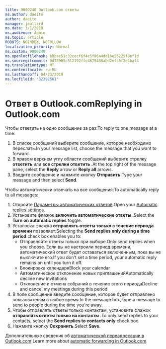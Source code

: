 ```yaml
---
title: 9000240 Outlook.com ответы
ms.author: daeite
author: daeite
manager: joallard
ms.date: 3/1/2019
ms.audience: Admin
ms.topic: article
ROBOTS: NOINDEX, NOFOLLOW
localization_priority: Normal
ms.custom: 9000240
ms.openlocfilehash: b9bac51c32cecf6f4c5f86a4dd1be55225f8ef1d
ms.sourcegitcommit: 9d78905c512192ffc4675468abd2efc5f2e4baf4
ms.translationtype: MT
ms.contentlocale: ru-RU
ms.lasthandoff: 04/23/2019
ms.locfileid: "32392561"
---
```

# <a name="replying-in-outlookcom"></a><span data-ttu-id="4f9ac-102">Ответ в Outlook.com</span><span class="sxs-lookup"><span data-stu-id="4f9ac-102">Replying in Outlook.com</span></span>

<span data-ttu-id="4f9ac-103">Чтобы ответить на одно сообщение за раз:</span><span class="sxs-lookup"><span data-stu-id="4f9ac-103">To reply to one message at a time:</span></span>

1. <span data-ttu-id="4f9ac-104">В списке сообщений выберите сообщение, которое необходимо переслать.</span><span class="sxs-lookup"><span data-stu-id="4f9ac-104">In your message list, choose the message that you want to forward.</span></span>
2. <span data-ttu-id="4f9ac-105">В правом верхнем углу области сообщений выберите стрелку **ответить** или **все стрелки ответить** .</span><span class="sxs-lookup"><span data-stu-id="4f9ac-105">At the top right of the message pane, select the **Reply** arrow or **Reply all** arrows.</span></span>
3. <span data-ttu-id="4f9ac-106">Введите сообщение и нажмите кнопку **Отправить**.</span><span class="sxs-lookup"><span data-stu-id="4f9ac-106">Type your message and then select **Send**.</span></span>

<span data-ttu-id="4f9ac-107">Чтобы автоматически отвечать на все сообщения:</span><span class="sxs-lookup"><span data-stu-id="4f9ac-107">To automatically reply to all messages:</span></span>

1. <span data-ttu-id="4f9ac-108">Откройте [Параметры автоматических ответов](https://outlook.live.com/mail/options/mail/automaticReplies/automaticRepliesOption).</span><span class="sxs-lookup"><span data-stu-id="4f9ac-108">Open your [Automatic replies settings](https://outlook.live.com/mail/options/mail/automaticReplies/automaticRepliesOption).</span></span>
2. <span data-ttu-id="4f9ac-109">Установите флажок **включить автоматические ответы** .</span><span class="sxs-lookup"><span data-stu-id="4f9ac-109">Select the **Turn on automatic replies** toggle.</span></span>
3. <span data-ttu-id="4f9ac-110">Установка флажка **отправлять ответы только в течение периода времени** позволяет:</span><span class="sxs-lookup"><span data-stu-id="4f9ac-110">Selecting the **Send replies only during a time period** check box enables you to:</span></span>
    - <span data-ttu-id="4f9ac-111">Отправляйте ответы только при выборе.</span><span class="sxs-lookup"><span data-stu-id="4f9ac-111">Only send replies when you choose.</span></span> <span data-ttu-id="4f9ac-112">Если вы не настроили период времени, автоматический ответ будет оставаться включенным, пока вы не выключите его.</span><span class="sxs-lookup"><span data-stu-id="4f9ac-112">If you don't set a time period, your automatic reply remains on until you turn it off.</span></span>
    - <span data-ttu-id="4f9ac-113">Блокировка календаря</span><span class="sxs-lookup"><span data-stu-id="4f9ac-113">Block your calendar</span></span>
    - <span data-ttu-id="4f9ac-114">Автоматическое отклонение новых приглашений</span><span class="sxs-lookup"><span data-stu-id="4f9ac-114">Automatically decline new invitations</span></span>
    - <span data-ttu-id="4f9ac-115">Отклонение и отмена собраний в течение этого периода</span><span class="sxs-lookup"><span data-stu-id="4f9ac-115">Decline and cancel my meetings during this period</span></span>
4. <span data-ttu-id="4f9ac-116">В поле сообщение введите сообщение, которое будет отправлено пользователям в любое время.</span><span class="sxs-lookup"><span data-stu-id="4f9ac-116">In the message box, type a message to send to people during the time you're away.</span></span>
5. <span data-ttu-id="4f9ac-117">Чтобы отправлять ответы только контактам, установите флажок **отправлять ответы только на контакты** .</span><span class="sxs-lookup"><span data-stu-id="4f9ac-117">To only send replies to your contacts, select the **Send replies to contacts only** check box.</span></span>
6. <span data-ttu-id="4f9ac-118">Нажмите кнопку **Сохранить**.</span><span class="sxs-lookup"><span data-stu-id="4f9ac-118">Select **Save**.</span></span>

<span data-ttu-id="4f9ac-119">Дополнительные сведения об [автоматической переадресации в Outlook.com](https://support.office.com/article/14614626-9855-48dc-a986-dec81d07b1a0).</span><span class="sxs-lookup"><span data-stu-id="4f9ac-119">Learn more about [automatic forwarding in Outlook.com](https://support.office.com/article/14614626-9855-48dc-a986-dec81d07b1a0).</span></span>